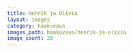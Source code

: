```yaml
---
title: Henrik ja Olivia
layout: images
category: haakuvaus
images_path: haakuvaus/henrik-ja-olivia
image_count: 20
---
```

